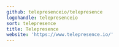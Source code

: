```yaml
---
github: telepresenceio/telepresence
logohandle: telepresenceio
sort: telepresence
title: Telepresence
website: 'https://www.telepresence.io/'
---
```

